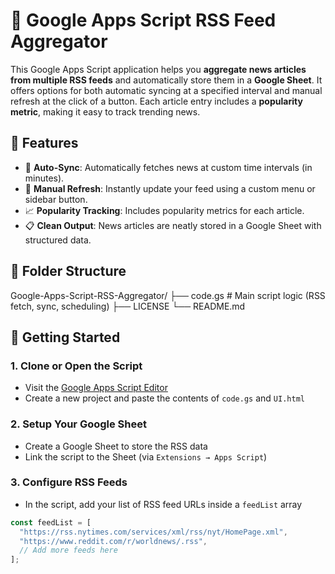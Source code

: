 
# 📰 Google Apps Script RSS Feed Aggregator

This Google Apps Script application helps you **aggregate news articles from multiple RSS feeds** and automatically store them in a **Google Sheet**. It offers options for both automatic syncing at a specified interval and manual refresh at the click of a button. Each article entry includes a **popularity metric**, making it easy to track trending news.

## 📌 Features

- 🔄 **Auto-Sync**: Automatically fetches news at custom time intervals (in minutes).
- 🔘 **Manual Refresh**: Instantly update your feed using a custom menu or sidebar button.
- 📈 **Popularity Tracking**: Includes popularity metrics for each article.
- 📋 **Clean Output**: News articles are neatly stored in a Google Sheet with structured data.

## 📁 Folder Structure

Google-Apps-Script-RSS-Aggregator/
├── code.gs # Main script logic (RSS fetch, sync, scheduling)
├── LICENSE
└── README.md

## 🚀 Getting Started

### 1. **Clone or Open the Script**
- Visit the [Google Apps Script Editor](https://script.google.com/)
- Create a new project and paste the contents of `code.gs` and `UI.html`

### 2. **Setup Your Google Sheet**
- Create a Google Sheet to store the RSS data
- Link the script to the Sheet (via `Extensions → Apps Script`)

### 3. **Configure RSS Feeds**
- In the script, add your list of RSS feed URLs inside a `feedList` array

```js
const feedList = [
  "https://rss.nytimes.com/services/xml/rss/nyt/HomePage.xml",
  "https://www.reddit.com/r/worldnews/.rss",
  // Add more feeds here
];
